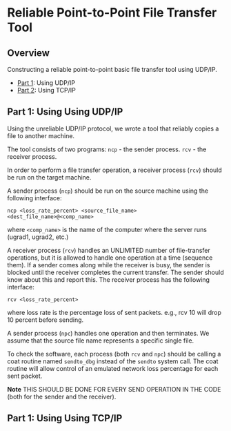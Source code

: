 # Reliable Point-to-Point File Transfer Tool

## Overview
Constructing a reliable point-to-point basic file transfer tool using UDP/IP.

* [Part 1](#part1): Using UDP/IP
* [Part 2](#part2): Using TCP/IP

<a name="part1"></a>
## Part 1: Using Using UDP/IP
Using the unreliable UDP/IP protocol, we wrote a tool that reliably copies a file to another machine.

The tool consists of two programs: 
	`ncp` - the sender process.
	`rcv` - the receiver process.

In order to perform a file transfer operation, a receiver process (`rcv`) should be run on the target machine.  

A sender process (`ncp`) should be run on the source machine using the following interface:

`ncp <loss_rate_percent> <source_file_name> <dest_file_name>@<comp_name>` 

where `<comp_name>` is the name of the computer where the server runs (ugrad1, ugrad2, etc.)

A receiver process (`rcv`) handles an UNLIMITED number of file-transfer operations, but it is allowed to handle one operation at a time (sequence them). If a sender comes along while the receiver is busy, the sender is blocked until the receiver completes the current transfer. The sender should know about this and report this. The receiver process has the following interface:

`rcv <loss_rate_percent>`

where loss rate is the percentage loss of sent packets. e.g., rcv 10 will drop 10 percent before sending.

A sender process (`npc`) handles one operation and then terminates. We assume that the source file name represents a specific single file.

To check the software, each process (both `rcv` and `npc`) should be calling a coat routine named `sendto_dbg` instead of the `sendto` system call. The coat routine will allow control of an emulated network loss percentage for each sent packet.

**Note** THIS SHOULD BE DONE FOR EVERY SEND OPERATION IN THE CODE (both for the sender and the receiver).

<a name="part2"></a>
## Part 1: Using Using TCP/IP